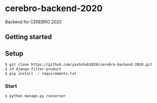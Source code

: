 # cerebro-backend-2020
Backend for CEREBRO 2020

## Getting started

## Setup

```sh
$ git clone https://github.com/yashshah2820/cerebro-backend-2020.git
$ cd django-filter-product
$ pip install -r requirements.txt
```

### Start
```sh
$ python manage.py runserver
```
